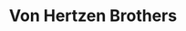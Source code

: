 ---
title: "Von Hertzen Brothers"
summary: "Finnish alternative/prog rock band formed in 2000. The group originally consisted only of the three Von Hertzen brothers and a varying cast of guest musicians, but added Mikko Kaakkuriniemi and Juha Kuoppala as full-time members in 2006. They were later replaced by Sami Kuoppamäki and Robert Engstrand in 2016 and 2018, respectively."
image: "von-hertzen-brothers.jpg"
apple_music_artist_url: "https://music.apple.com/gb/artist/von-hertzen-brothers/63209278"
---